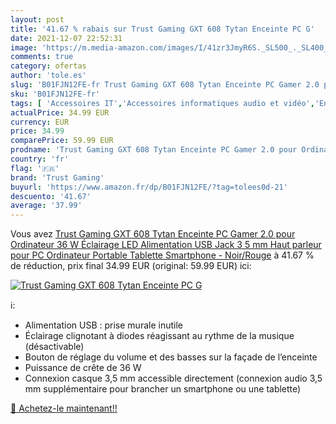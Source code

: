 ```yaml
---
layout: post
title: '41.67 % rabais sur Trust Gaming GXT 608 Tytan Enceinte PC G'
date: 2021-12-07 22:52:31
image: 'https://m.media-amazon.com/images/I/41zr3JmyR6S._SL500_._SL400_.jpg'
comments: true
category: ofertas
author: 'tole.es'
slug: 'B01FJN12FE-fr Trust Gaming GXT 608 Tytan Enceinte PC Gamer 2.0 pour...'
sku: 'B01FJN12FE-fr'
tags: [ 'Accessoires IT','Accessoires informatiques audio et vidéo','Enceintes','Enceintes PC','High-Tech','Informatique','Univers Hi-Fi','trust gaming', ]
actualPrice: 34.99 EUR
currency: EUR
price: 34.99
comparePrice: 59.99 EUR
prodname: 'Trust Gaming GXT 608 Tytan Enceinte PC Gamer 2.0 pour Ordinateur  36 W  Éclairage LED  Alimentation USB  Jack 3 5 mm  Haut parleur pour PC  Ordinateur Portable  Tablette  Smartphone - Noir/Rouge'
country: 'fr'
flag: '🇫🇷'
brand: 'Trust Gaming'
buyurl: 'https://www.amazon.fr/dp/B01FJN12FE/?tag=tolees0d-21'
descuento: '41.67'
average: '37.99'
---
```


Vous avez [Trust Gaming GXT 608 Tytan Enceinte PC Gamer 2.0 pour Ordinateur  36 W  Éclairage LED  Alimentation USB  Jack 3 5 mm  Haut parleur pour PC  Ordinateur Portable  Tablette  Smartphone - Noir/Rouge](https://www.amazon.fr/dp/B01FJN12FE/?tag=tolees0d-21)  à  41.67 % de réduction, prix final  34.99 EUR (original: 59.99 EUR) ici:

[![Trust Gaming GXT 608 Tytan Enceinte PC G](https://m.media-amazon.com/images/I/41zr3JmyR6S._SL500_._SL400_.jpg)](https://www.amazon.fr/dp/B01FJN12FE/?tag=tolees0d-21)

ℹ️:

- Alimentation USB : prise murale inutile
- Éclairage clignotant à diodes réagissant au rythme de la musique (désactivable)
- Bouton de réglage du volume et des basses sur la façade de l’enceinte
- Puissance de crête de 36 W
- Connexion casque 3,5 mm accessible directement (connexion audio 3,5 mm supplémentaire pour brancher un smartphone ou une tablette)

[🛒 Achetez-le maintenant!!](https://www.amazon.fr/dp/B01FJN12FE/?tag=tolees0d-21)
